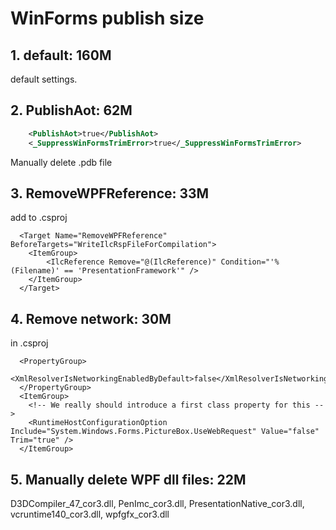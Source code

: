 # WinForms publish size



## 1. default: 160M
default settings.

## 2. PublishAot: 62M

```xml
	<PublishAot>true</PublishAot>
	<_SuppressWinFormsTrimError>true</_SuppressWinFormsTrimError>
```
Manually delete .pdb file

## 3. RemoveWPFReference: 33M

add to .csproj
```csproj
  <Target Name="RemoveWPFReference" BeforeTargets="WriteIlcRspFileForCompilation">
  	<ItemGroup>
  		<IlcReference Remove="@(IlcReference)" Condition="'%(Filename)' == 'PresentationFramework'" />
  	</ItemGroup>
  </Target>
```  

## 4. Remove network: 30M
in .csproj
```csproj
  <PropertyGroup>
  	<XmlResolverIsNetworkingEnabledByDefault>false</XmlResolverIsNetworkingEnabledByDefault>
  </PropertyGroup>
  <ItemGroup>
  	<!-- We really should introduce a first class property for this -->
  	<RuntimeHostConfigurationOption Include="System.Windows.Forms.PictureBox.UseWebRequest" Value="false" Trim="true" />
  </ItemGroup>
```

## 5. Manually delete WPF dll files: 22M

D3DCompiler_47_cor3.dll, PenImc_cor3.dll, PresentationNative_cor3.dll, vcruntime140_cor3.dll, wpfgfx_cor3.dll
